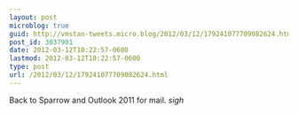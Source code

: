 ```yaml
---
layout: post
microblog: true
guid: http://vmstan-tweets.micro.blog/2012/03/12/179241077709082624.html
post_id: 3037901
date: 2012-03-12T10:22:57-0600
lastmod: 2012-03-12T10:22:57-0600
type: post
url: /2012/03/12/179241077709082624.html
---
```

Back to Sparrow and Outlook 2011 for mail. *sigh*
